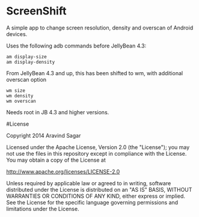 # ScreenShift
A simple app to change screen resolution, density and overscan of Android devices.

Uses the following adb commands before JellyBean 4.3:

    am display-size
    am display-density

From JellyBean 4.3 and up, this has been shifted to wm, with additional overscan option

    wm size
    wm density
    wm overscan

Needs root in JB 4.3 and higher versions.

#License

Copyright 2014 Aravind Sagar

   Licensed under the Apache License, Version 2.0 (the "License");
   you may not use the files in this repository except in compliance with the License.
   You may obtain a copy of the License at

  http://www.apache.org/licenses/LICENSE-2.0

   Unless required by applicable law or agreed to in writing, software
   distributed under the License is distributed on an "AS IS" BASIS,
   WITHOUT WARRANTIES OR CONDITIONS OF ANY KIND, either express or implied.
   See the License for the specific language governing permissions and
   limitations under the License.
